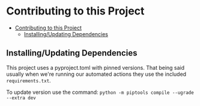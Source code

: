 # Contributing to this Project

- [Contributing to this Project](#contributing-to-this-project)
  - [Installing/Updating Dependencies](#installingupdating-dependencies)

## Installing/Updating Dependencies

This project uses a pyproject.toml with pinned versions. That being said usually when we're running our automated actions they use the included `requirements.txt`.

To update version use the command: `python -m piptools compile --ugrade --extra dev`
